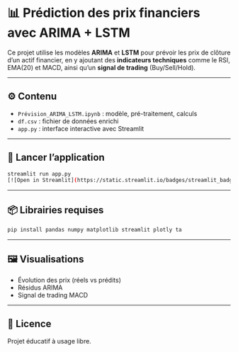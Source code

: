 # 📊 Prédiction des prix financiers avec ARIMA + LSTM

Ce projet utilise les modèles **ARIMA** et **LSTM** pour prévoir les prix de clôture d’un actif financier, en y ajoutant des **indicateurs techniques** comme le RSI, EMA(20) et MACD, ainsi qu’un **signal de trading** (Buy/Sell/Hold).

---

## ⚙️ Contenu

- `Prévision_ARIMA_LSTM.ipynb` : modèle, pré-traitement, calculs
- `df.csv` : fichier de données enrichi
- `app.py` : interface interactive avec Streamlit

---

## 🚀 Lancer l’application

```bash
streamlit run app.py
[![Open in Streamlit](https://static.streamlit.io/badges/streamlit_badge_black_white.svg)](https://share.streamlit.io/Ines8991/Prevision_Arima_Lstm/main/app.py)

```

---

## 📦 Librairies requises

```bash
pip install pandas numpy matplotlib streamlit plotly ta
```

---

## 🖼️ Visualisations

- Évolution des prix (réels vs prédits)
- Résidus ARIMA
- Signal de trading MACD

---

## 📄 Licence

Projet éducatif à usage libre.
